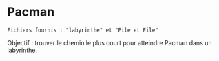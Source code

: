 # Pacman
`Fichiers fournis : "labyrinthe" et "Pile et File"`

Objectif : trouver le chemin le plus court pour atteindre Pacman dans un labyrinthe. 


